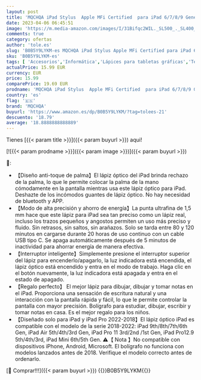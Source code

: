 ```yaml
---
layout: post
title: 'MQCHQA iPad Stylus  Apple MFi Certified  para iPad 6/7/8/9 Generation/iPad Pro 11/12.9  3rd/4th /Air 3-4/Mini 5/6  con inclinación y rechazo de Palma y lápiz óptico de adsorción magnética Lápiz'
date: 2023-04-06 06:45:51
image: 'https://m.media-amazon.com/images/I/31Bifqc2WIL._SL500_._SL400_.jpg'
comments: true
category: ofertas
author: 'tole.es'
slug: 'B0B5Y9LYKM-es MQCHQA iPad Stylus Apple MFi Certified para iPad 6/7/8/9...'
sku: 'B0B5Y9LYKM-es'
tags: [ 'Accesorios','Informática','Lápices para tabletas gráficas','Teclados, ratones y periféricos de entrada','apple','ipad','mqchqa','🇪🇸', ]
actualPrice: 15.99 EUR
currency: EUR
price: 15.99
comparePrice: 19.69 EUR
prodname: 'MQCHQA iPad Stylus  Apple MFi Certified  para iPad 6/7/8/9 Generation/iPad Pro 11/12.9  3rd/4th /Air 3-4/Mini 5/6  con inclinación y rechazo de Palma y lápiz óptico de adsorción magnética Lápiz'
country: 'es'
flag: '🇪🇸'
brand: 'MQCHQA'
buyurl: 'https://www.amazon.es/dp/B0B5Y9LYKM/?tag=tolees-21'
descuento: '18.79'
average: '18.8888888888889'
---
```


Tienes [{{< param title >}}]({{< param buyurl >}}) aqui!

[![{{< param prodname >}}]({{< param image >}})]({{< param buyurl >}})

🔎:

- 【Diseño anti-toque de palma】El lápiz óptico del iPad brinda rechazo de la palma, lo que le permite colocar la palma de la mano cómodamente en la pantalla mientras usa este lápiz óptico para iPad. Deshazte de los incómodos guantes de lápiz óptico. No hay necesidad de bluetooth y APP.
- 【Modo de alta precisión y ahorro de energía】La punta ultrafina de 1,5 mm hace que este lápiz para iPad sea tan preciso como un lápiz real, incluso los trazos pequeños y angostos permiten un uso más preciso y fluido. Sin retrasos, sin saltos, sin arañazos. Solo se tarda entre 80 y 120 minutos en cargarse durante 20 horas de uso continuo con un cable USB tipo C. Se apaga automáticamente después de 5 minutos de inactividad para ahorrar energía de manera efectiva.
- 【Interruptor inteligente】Simplemente presione el interruptor superior del lápiz para encenderlo/apagarlo, la luz indicadora está encendida, el lápiz óptico está encendido y entra en el modo de trabajo. Haga clic en el botón nuevamente, la luz indicadora está apagada y entra en el estado de apagado.
- 【Regalo perfecto】 El mejor lápiz para dibujar, dibujar y tomar notas en el iPad. Proporciona una sensación de escritura natural y una interacción con la pantalla rápida y fácil, lo que le permite controlar la pantalla con mayor precisión. Bolígrafo para estudiar, dibujar, escribir y tomar notas en casa. Es el mejor regalo para los niños.
- 【Diseñado solo para iPad y iPad Pro 2022-2018】El lápiz óptico iPad es compatible con el modelo de la serie 2018-2022: iPad 9th/8th/7th/6th Gen, iPad Air 5th/4th/3rd Gen, iPad Pro 11 3rd/2nd /1st Gen, iPad Pro12.9 5th/4th/3rd, iPad Mini 6th/5th Gen. ⚠️【 Nota 】No compatible con dispositivos iPhone, Android, Microsoft. El bolígrafo no funciona con modelos lanzados antes de 2018. Verifique el modelo correcto antes de ordenarlo.

[🛒 Comprar!!!]({{< param buyurl >}})
{{<world>}}B0B5Y9LYKM{{</world>}}
